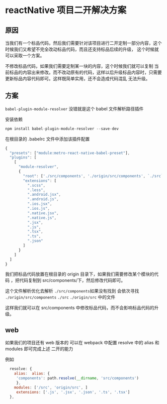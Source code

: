 # reactNative 项目二开解决方案

## 原因

当我们有一个标品代码，然后我们需要针对该项目进行二开定制一部分内容，这个时候我们又希望不完全改动标品代码，而且还支持标品后续的升级，
这个时候就可以采取一个方案。

不修改标品代码，如果我们需要定制某一块的内容，这个时候我们就可以复制 当前标品的内容出来修改。而不改动原有的代码，这样以后升级标品内容时，只需要更新标品内容代码即可。这样既简单实用，还不会造成代码混乱 无法升级。

## 方案

`babel-plugin-module-resolver` 没错就是这个 babel 文件解析路径插件

安装依赖

```js
npm install babel-plugin-module-resolver --save-dev
```

在根目录的 .babelrc 文件中添加该插件配置

```js
{
  "presets": ["module:metro-react-native-babel-preset"],
  "plugins": [
    [
      "module-resolver",
      {
        "root": ['./src/components', './origin/src/components', `./src`, './origin/src'],
        "extensions": [
          ".scss",
          ".less",
          ".android.jsx",
          ".android.js",
          ".ios.jsx",
          ".ios.js",
          ".native.jsx",
          ".native.js",
          ".jsx",
          ".js",
          ".tsx",
          ".ts",
          ".json"
        ]
      }
    ]
  ]
}

```

我们把标品代码放置在根目录的 origin 目录下，如果我们需要修改某个模块的代码 ，把代码复制到 src/components/下，然后修改代码即可。

这个文件解析优化去解析 `./src/components`如果没有找到 会依次寻找 `./origin/src/components` `./src` `./origin/src` 中的文件

这样我们就可以在 src/components 中修改标品代码，而不会影响标品代码的升级。

## web

如果我们的项目还有 web 版本的 可以在 webpack 中配置 resolve 中的 alias 和 modules 即可完成上述 二开的能力

例如

```js
  resolve: {
    alias:  alias: {
     'components': path.resolve(__dirname, 'src/components')
     },
    modules: ['/src', 'origin/src', ]
     extensions: ['.js', '.jsx', '.json', '.ts', '.tsx']
  },
```
